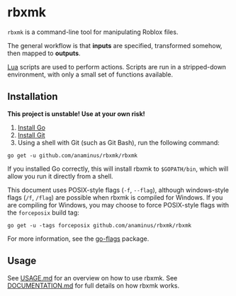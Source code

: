 # rbxmk

`rbxmk` is a command-line tool for manipulating Roblox files.

The general workflow is that **inputs** are specified, transformed somehow,
then mapped to **outputs**.

[Lua](https://lua.org) scripts are used to perform actions. Scripts are run in
a stripped-down environment, with only a small set of functions available.

## Installation

**This project is unstable! Use at your own risk!**

1. [Install Go](https://golang.org/doc/install)
2. [Install Git](http://git-scm.com/downloads)
3. Using a shell with Git (such as Git Bash), run the following command:

```
go get -u github.com/anaminus/rbxmk/rbxmk
```

If you installed Go correctly, this will install rbxmk to `$GOPATH/bin`,
which will allow you run it directly from a shell.

This document uses POSIX-style flags (`-f`, `--flag`), although windows-style
flags (`/f`, `/flag`) are possible when rbxmk is compiled for Windows. If you
are compiling for Windows, you may choose to force POSIX-style flags with the
`forceposix` build tag:

```
go get -u -tags forceposix github.com/anaminus/rbxmk/rbxmk
```

For more information, see the [go-flags](https://godoc.org/github.com/jessevdk/go-flags) package.

## Usage

See [USAGE.md](rbxmk/doc/USAGE.md) for an overview on how to use rbxmk. See
[DOCUMENTATION.md](rbxmk/doc/DOCUMENTATION.md) for full details on how rbxmk
works.
